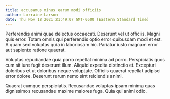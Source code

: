 ```yaml
---
title: accusamus minus earum modi officiis
author: Lorraine Larson
date: Thu Nov 18 2021 21:49:07 GMT-0500 (Eastern Standard Time)
---
```

Perferendis animi quae delectus occaecati. Deserunt vel ut officiis. Magni quis error. Totam omnis qui perferendis optio error quibusdam modi et est. A quam sed voluptas quia in laboriosam hic. Pariatur iusto magnam error aut sapiente ratione quaerat.

 Voluptas repudiandae quia porro repellat minima ad porro. Perspiciatis quos cum sit iure fugit deserunt illum. Aliquid expedita distinctio et. Excepturi doloribus et ut doloribus neque voluptate. Officiis quaerat repellat adipisci error dolore. Deserunt rerum nemo sint reiciendis animi.

 Quaerat cumque perspiciatis. Recusandae voluptas ipsam minima quas dignissimos recusandae maxime maiores fuga. Quia qui animi odio.